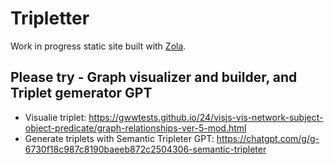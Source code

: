 # Tripletter

Work in progress static site built with [Zola](https://www.getzola.org/).

## Please try - Graph visualizer and builder, and Triplet gemerator GPT

* Visualie triplet: https://gwwtests.github.io/24/visjs-vis-network-subject-object-predicate/graph-relationships-ver-5-mod.html
* Generate triplets with Semantic Tripleter GPT: https://chatgpt.com/g/g-6730f18c987c8190baeeb872c2504306-semantic-tripleter
